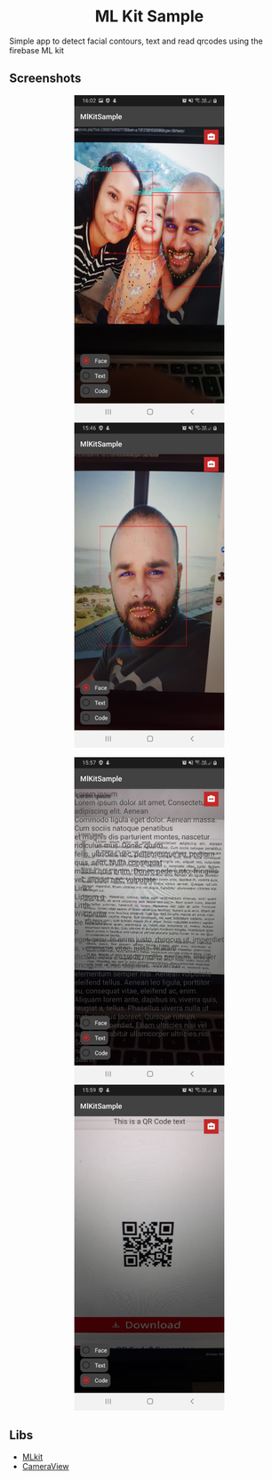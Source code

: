 <h1 align="center">
    ML Kit Sample
</h1>

<p>
    Simple app to detect facial contours, text and read qrcodes using the firebase ML kit
</p>

## Screenshots

<p align="center">
  <img src="images/img1.jpeg" width="270" alt="img1">
  <img src="images/img2.jpeg" width="270" alt="img2">

</p>

<p align="center">
  <img src="images/img3.jpeg" width="270" alt="img3">
  <img src="images/img4.jpeg" width="270" alt="img4">
</p>

## Libs

- [MLkit](http://firebase.google.com/docs/ml-kit/)
- [CameraView](https://natario1.github.io/CameraView/home)

